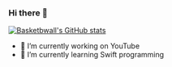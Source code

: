 ### Hi there 👋
[![Basketbwall's GitHub stats](https://github-readme-stats.vercel.app/api?username=basketbwalll)](https://github.com/basketbwall/github-readme-stats)

- 🔭 I’m currently working on YouTube
- 🌱 I’m currently learning Swift programming


